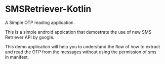 # SMSRetriever-Kotlin
A Simple OTP reading application.

This is a simple android appication that demostrate the use of new SMS Retriever API by google.

This demo application will help you to understand the flow of how to extract and read the OTP from the messages without using the permission of sms in manifest.
